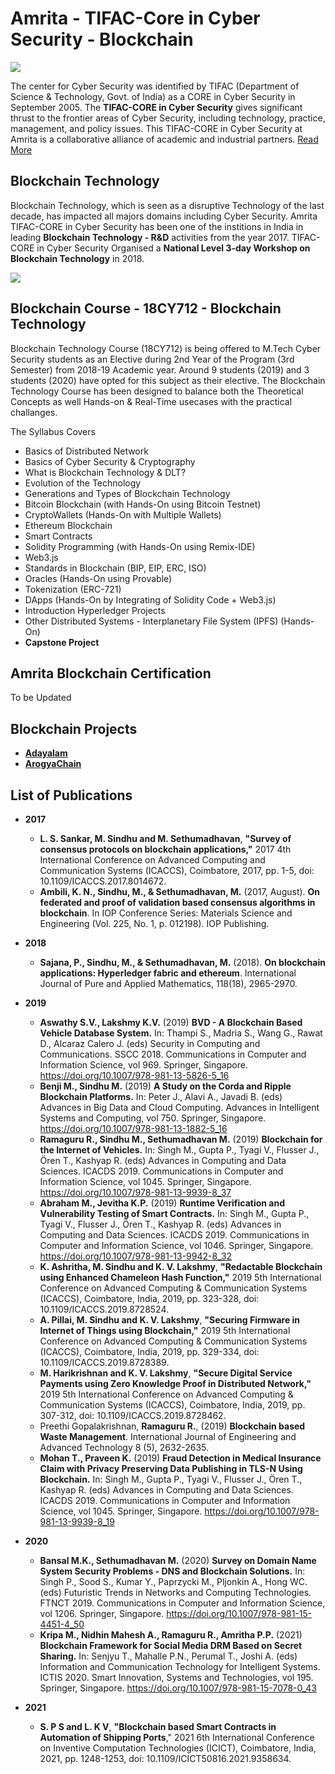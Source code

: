 # Amrita - TIFAC-Core in Cyber Security - Blockchain

![](https://www.amrita.edu/sites/default/files/tifac-core-cyber-security-1.jpg)

The center for Cyber Security was identified by TIFAC (Department of Science & Technology, Govt. of India) as a CORE in Cyber Security in September 2005. The **TIFAC-CORE in Cyber Security** gives significant thrust to the frontier areas of Cyber Security, including technology, practice, management, and policy issues. This TIFAC-CORE in Cyber Security at Amrita is a collaborative alliance of academic and industrial partners. [Read More](https://www.amrita.edu/center/tifac-core-cyber-security/about)

## Blockchain Technology

Blockchain Technology, which is seen as a disruptive Technology of the last decade, has impacted all majors domains including Cyber Security. Amrita TIFAC-CORE in Cyber Security has been one of the institions in India in leading **Blockchain Technology - R&D** activities from the year 2017. TIFAC-CORE in Cyber Security Organised a **National Level 3-day Workshop on Blockchain Technology** in 2018. 

![](https://www.amrita.edu/sites/default/files/workshop-blockchain-technologies-2018-cyber-1170.png)

## Blockchain Course - 18CY712 - Blockchain Technology

Blockchain Technology Course (18CY712) is being offered to M.Tech Cyber Security students as an Elective during 2nd Year of the Program (3rd Semester) from 2018-19 Academic year. Around 9 students (2019) and 3 students (2020) have opted for this subject as their elective. The Blockchain Technology Course has been designed to balance both the Theoretical Concepts as well Hands-on & Real-Time usecases with the practical challanges. 

The Syllabus Covers
  - Basics of Distributed Network
  - Basics of Cyber Security & Cryptography
  - What is Blockchain Technology & DLT?
  - Evolution of the Technology
  - Generations and Types of Blockchain Technology
  - Bitcoin Blockchain (with Hands-On using Bitcoin Testnet)
  - CryptoWallets (Hands-On with Multiple Wallets)
  - Ethereum Blockchain
  - Smart Contracts
  - Solidity Programming (with Hands-On using Remix-IDE)
  - Web3.js 
  - Standards in Blockchain (BIP, EIP, ERC, ISO)
  - Oracles (Hands-On using Provable)
  - Tokenization (ERC-721)
  - DApps (Hands-On by Integrating of Solidity Code + Web3.js)
  - Introduction Hyperledger Projects 
  - Other Distributed Systems - Interplanetary File System (IPFS) (Hands-On)
  - **Capstone Project**
  
## Amrita Blockchain Certification 
   
   To be Updated

## Blockchain Projects
  - [**Adayalam** ](https://amrita-tifac-cyber-blockchain.github.io/Adayalam/)
  - [**ArogyaChain**](https://amrita-tifac-cyber-blockchain.github.io/ArogyaChain/)

## List of Publications

  - **2017**

    - **L. S. Sankar, M. Sindhu and M. Sethumadhavan**, **"Survey of consensus protocols on blockchain applications,"** 2017 4th International Conference on Advanced Computing and Communication Systems (ICACCS), Coimbatore, 2017, pp. 1-5, doi: 10.1109/ICACCS.2017.8014672.
    - **Ambili, K. N., Sindhu, M., & Sethumadhavan, M.** (2017, August). **On federated and proof of validation based consensus algorithms in blockchain**. In IOP Conference Series: Materials Science and Engineering (Vol. 225, No. 1, p. 012198). IOP Publishing.
    
  - **2018**

    - **Sajana, P., Sindhu, M., & Sethumadhavan, M.** (2018). **On blockchain applications: Hyperledger fabric and ethereum**. International Journal of Pure and Applied Mathematics, 118(18), 2965-2970.

  - **2019**

    - **Aswathy S.V., Lakshmy K.V.** (2019) **BVD - A Blockchain Based Vehicle Database System.** In: Thampi S., Madria S., Wang G., Rawat D., Alcaraz Calero J. (eds) Security in Computing and Communications. SSCC 2018. Communications in Computer and Information Science, vol 969. Springer, Singapore. https://doi.org/10.1007/978-981-13-5826-5_16
    - **Benji M., Sindhu M.** (2019) **A Study on the Corda and Ripple Blockchain Platforms.** In: Peter J., Alavi A., Javadi B. (eds) Advances in Big Data and Cloud Computing. Advances in Intelligent Systems and Computing, vol 750. Springer, Singapore. https://doi.org/10.1007/978-981-13-1882-5_16
    - **Ramaguru R., Sindhu M., Sethumadhavan M.** (2019) **Blockchain for the Internet of Vehicles.** In: Singh M., Gupta P., Tyagi V., Flusser J., Ören T., Kashyap R. (eds) Advances in Computing and Data Sciences. ICACDS 2019. Communications in Computer and Information Science, vol 1045. Springer, Singapore. https://doi.org/10.1007/978-981-13-9939-8_37
    - **Abraham M., Jevitha K.P.** (2019) **Runtime Verification and Vulnerability Testing of Smart Contracts.** In: Singh M., Gupta P., Tyagi V., Flusser J., Ören T., Kashyap R. (eds) Advances in Computing and Data Sciences. ICACDS 2019. Communications in Computer and Information Science, vol 1046. Springer, Singapore. https://doi.org/10.1007/978-981-13-9942-8_32
    - **K. Ashritha, M. Sindhu and K. V. Lakshmy**, **"Redactable Blockchain using Enhanced Chameleon Hash Function,"** 2019 5th International Conference on Advanced Computing & Communication Systems (ICACCS), Coimbatore, India, 2019, pp. 323-328, doi: 10.1109/ICACCS.2019.8728524.
    - **A. Pillai, M. Sindhu and K. V. Lakshmy**, **"Securing Firmware in Internet of Things using Blockchain,"** 2019 5th International Conference on Advanced Computing & Communication Systems (ICACCS), Coimbatore, India, 2019, pp. 329-334, doi: 10.1109/ICACCS.2019.8728389.
    - **M. Harikrishnan and K. V. Lakshmy**, **"Secure Digital Service Payments using Zero Knowledge Proof in Distributed Network,"** 2019 5th International Conference on Advanced Computing & Communication Systems (ICACCS), Coimbatore, India, 2019, pp. 307-312, doi: 10.1109/ICACCS.2019.8728462.
    - Preethi Gopalakrishnan, **Ramaguru R.**, (2019) **Blockchain based Waste Management**. International Journal of Engineering and Advanced Technology 8 (5), 2632-2635.
    - **Mohan T., Praveen K.** (2019) **Fraud Detection in Medical Insurance Claim with Privacy Preserving Data Publishing in TLS-N Using Blockchain.** In: Singh M., Gupta P., Tyagi V., Flusser J., Ören T., Kashyap R. (eds) Advances in Computing and Data Sciences. ICACDS 2019. Communications in Computer and Information Science, vol 1045. Springer, Singapore. https://doi.org/10.1007/978-981-13-9939-8_19
    
  - **2020**
  
    - **Bansal M.K., Sethumadhavan M.** (2020) **Survey on Domain Name System Security Problems - DNS and Blockchain Solutions.** In: Singh P., Sood S., Kumar Y., Paprzycki M., Pljonkin A., Hong WC. (eds) Futuristic Trends in Networks and Computing Technologies. FTNCT 2019. Communications in Computer and Information Science, vol 1206. Springer, Singapore. https://doi.org/10.1007/978-981-15-4451-4_50
    - **Kripa M., Nidhin Mahesh A., Ramaguru R., Amritha P.P.** (2021) **Blockchain Framework for Social Media DRM Based on Secret Sharing.** In: Senjyu T., Mahalle P.N., Perumal T., Joshi A. (eds) Information and Communication Technology for Intelligent Systems. ICTIS 2020. Smart Innovation, Systems and Technologies, vol 195. Springer, Singapore. https://doi.org/10.1007/978-981-15-7078-0_43

  - **2021**
    - **S. P S and L. K V**, **"Blockchain based Smart Contracts in Automation of Shipping Ports**," 2021 6th International Conference on Inventive Computation Technologies (ICICT), Coimbatore, India, 2021, pp. 1248-1253, doi: 10.1109/ICICT50816.2021.9358634.
  
